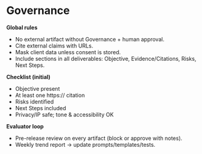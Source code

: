 # Governance

**Global rules**
- No external artifact without Governance + human approval.
- Cite external claims with URLs.
- Mask client data unless consent is stored.
- Include sections in all deliverables: Objective, Evidence/Citations, Risks, Next Steps.

**Checklist (initial)**
- Objective present
- At least one https:// citation
- Risks identified
- Next Steps included
- Privacy/IP safe; tone & accessibility OK

**Evaluator loop**
- Pre-release review on every artifact (block or approve with notes).
- Weekly trend report → update prompts/templates/tests.
